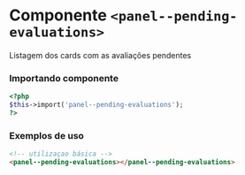 # Componente `<panel--pending-evaluations>`
Listagem dos cards com as avaliações pendentes


### Importando componente
```PHP
<?php 
$this->import('panel--pending-evaluations');
?>
```
### Exemplos de uso
```HTML
<!-- utilizaçao básica -->
<panel--pending-evaluations></panel--pending-evaluations>

```